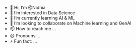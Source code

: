 - 👋 Hi, I’m @Nidhia 
- 👀 I’m interested in Data Science
- 🌱 I’m currently learning AI & ML
- 💞️ I’m looking to collaborate on Machine learning and GenAI
- 📫 How to reach me ...
- 😄 Pronouns: ...
- ⚡ Fun fact: ...

<!---
Nidhi-Antony/Nidhi-Antony is a ✨ special ✨ repository because its `README.md` (this file) appears on your GitHub profile.
You can click the Preview link to take a look at your changes.
--->
